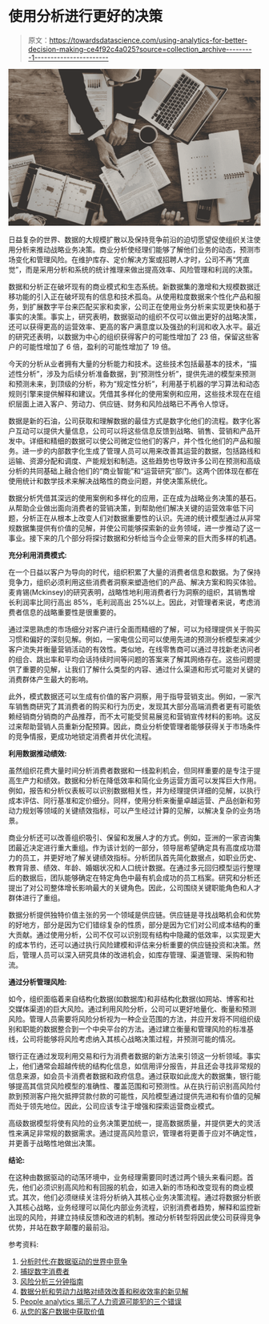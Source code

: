 # 使用分析进行更好的决策

> 原文：<https://towardsdatascience.com/using-analytics-for-better-decision-making-ce4f92c4a025?source=collection_archive---------1----------------------->

![](img/a8548e963915a6ffcd4313f22a1e5a85.png)

日益复杂的世界、数据的大规模扩散以及保持竞争前沿的迫切愿望促使组织关注使用分析来推动战略业务决策。商业分析使经理们能够了解他们业务的动态，预测市场变化和管理风险。在维护库存、定价解决方案或招聘人才时，公司不再“凭直觉”，而是采用分析和系统的统计推理来做出提高效率、风险管理和利润的决策。

数据和分析正在破坏现有的商业模式和生态系统。新数据集的激增和大规模数据迁移功能的引入正在破坏现有的信息和技术孤岛。从使用粒度数据来个性化产品和服务，到扩展数字平台来匹配买家和卖家，公司正在使用业务分析来实现更快和基于事实的决策。事实上，研究表明，数据驱动的组织不仅可以做出更好的战略决策，还可以获得更高的运营效率、更高的客户满意度以及强劲的利润和收入水平。最近的研究还表明，以数据为中心的组织获得客户的可能性增加了 23 倍，保留这些客户的可能性增加了 6 倍，盈利的可能性增加了 19 倍。

今天的分析从业者拥有大量的分析能力和技术。这些技术包括最基本的技术，“描述性分析”，涉及为后续分析准备数据，到“预测性分析”，提供先进的模型来预测和预测未来，到顶级的分析，称为“规定性分析”，利用基于机器的学习算法和动态规则引擎来提供解释和建议。凭借其多样化的使用案例和应用，这些技术现在在组织层面上进入客户、劳动力、供应链、财务和风险战略已不再令人惊讶。

数据是新的石油，公司获取和理解数据的最佳方式是数字化他们的流程。数字化客户互动可以提供大量信息，公司可以将这些信息反馈到战略、销售、营销和产品开发中。详细和精细的数据可以使公司微定位他们的客户，并个性化他们的产品和服务。进一步的内部数字化生成了管理人员可以用来改善其运营的数据，包括路线和运输、资源分配和调度、产能规划和制造。这些趋势也导致许多公司在预测和高级分析的共同基础上融合他们的“商业智能”和“运营研究”部门。这两个团体现在都在使用统计和数学技术来解决战略性的商业问题，并使决策系统化。

数据分析凭借其深远的使用案例和多样化的应用，正在成为战略业务决策的基石。从帮助企业做出面向消费者的营销决策，到帮助他们解决关键的运营效率低下问题，分析正在从根本上改变人们对数据重要性的认识。先进的统计模型通过从非常规数据集提供有价值的见解，并使公司能够探索新的业务领域，进一步推动了这一事业。接下来的几个部分将探讨数据和分析给当今企业带来的巨大而多样的机遇。

**充分利用消费模式:**

在一个日益以客户为导向的时代，组织积累了大量的消费者信息和数据。为了保持竞争力，组织必须利用这些消费者洞察来塑造他们的产品、解决方案和购买体验。麦肯锡(Mckinsey)的研究表明，战略性地利用消费者行为洞察的组织，其销售增长利润率比同行高出 85%，毛利润高出 25%以上。因此，对管理者来说，考虑消费者信息的战略重要性是很重要的。

通过深思熟虑的市场细分对客户进行全面而精细的了解，可以为经理提供关于购买习惯和偏好的深刻见解。例如，一家电信公司可以使用先进的预测分析模型来减少客户流失并衡量营销活动的有效性。类似地，在线零售商可以通过寻找新老访问者的组合、跳出率和平均会话持续时间等问题的答案来了解其网络存在。这些问题提供了重要的见解，让我们了解什么类型的内容、通过什么渠道和形式可能对关键的消费群体产生最大的影响。

此外，模式数据还可以生成有价值的客户洞察，用于指导营销支出。例如，一家汽车销售商研究了其消费者的购买和行为历史，发现其大部分高端消费者更有可能依赖经销商分销商的产品推荐，而不太可能受贸易展览和营销宣传材料的影响。这反过来帮助营销人员重新分配预算。因此，商业分析使管理者能够获得关于市场条件的竞争情报，更成功地锁定消费者并优化流程。

**利用数据推动绩效:**

虽然组织花费大量时间分析消费者数据和一线盈利机会，但同样重要的是专注于提高生产力和绩效。数据和分析在降低效率和简化业务运营方面可以发挥巨大作用。例如，报告和分析仪表板可以识别数据相关性，并为经理提供详细的见解，以执行成本评估、同行基准和定价细分。同样，使用分析来衡量卓越运营、产品创新和劳动力规划等领域的关键绩效指标，可以产生经过计算的见解，以解决复杂的业务场景。

商业分析还可以改善组织吸引、保留和发展人才的方式。例如，亚洲的一家咨询集团最近决定进行重大重组。作为该计划的一部分，领导层希望确定具有高度成功潜力的员工，并更好地了解关键绩效指标。分析团队首先简化数据点，如职业历史、教育背景、绩效、年龄、婚姻状况和人口统计数据。在通过多元回归模型运行整理后的数据后，团队能够确定在特定角色中最有机会成功的员工档案。研究和分析还提出了对公司整体增长影响最大的关键角色。因此，公司围绕关键职能角色和人才群体进行了重组。

数据分析提供独特价值主张的另一个领域是供应链。供应链是寻找战略机会和优势的好地方，部分是因为它们错综复杂的性质，部分是因为它们对公司成本结构的重大贡献。通过使用分析，公司不仅可以识别现有结构中隐藏的低效率，以实现更大的成本节约，还可以通过执行风险建模和评估来分析重要的供应链投资和决策。然后，管理人员可以深入研究具体的改进机会，如库存管理、渠道管理、采购和物流。

**通过分析管理风险:**

如今，组织面临着来自结构化数据(如数据库)和非结构化数据(如网站、博客和社交媒体渠道)的巨大风险。通过利用风险分析，公司可以更好地量化、衡量和预测风险。管理人员需要将风险分析视为一种企业范围的方法，并应开发将不同组织级别和职能的数据整合到一个中央平台的方法。通过建立衡量和管理风险的标准基线，公司将能够将风险考虑纳入其核心战略决策过程，并预测可能的情况。

银行正在通过发现利用交易和行为消费者数据的新方法来引领这一分析领域。事实上，他们通常会超越传统的结构化信息，如信用评分报告，并且还会寻找非常规的信息来源，如会员卡消费者数据和政府信息。通过获取如此庞大的数据集，银行能够提高其信贷风险模型的准确性、覆盖范围和可预测性。从在执行前识别高风险付款到预测客户拖欠抵押贷款付款的可能性，风险模型通过提供先进和有价值的见解而处于领先地位。因此，公司应该专注于增强和探索运营商业模式。

高级数据模型将使有风险的业务决策更加统一，提高数据质量，并提供更大的灵活性来满足非常规的数据需求。通过提高风险意识，管理者将更善于应对不确定性，并更善于战略性地做出决策。

**结论:**

在这种由数据驱动的动荡环境中，业务经理需要同时透过两个镜头来看问题。首先，他们必须识别高风险和有回报的机会，如进入新的市场和改变现有的商业模式。其次，他们必须继续关注将分析纳入其核心业务决策流程。通过将数据分析嵌入其核心战略，业务经理可以简化内部业务流程，识别消费者趋势，解释和监控新出现的风险，并建立持续反馈和改进的机制。推动分析转型将因此使公司获得竞争优势，并站在数字颠覆的最前沿。

参考资料:

1.  [分析时代:在数据驱动的世界中竞争](https://www.mckinsey.com/business-functions/mckinsey-analytics/our-insights/the-age-of-analytics-competing-in-a-data-driven-world)
2.  [捕捉数字消费者](https://www2.deloitte.com/us/en/pages/deloitte-analytics/articles/capturing-the-digital-customer.html)
3.  [风险分析三分钟指南](https://www2.deloitte.com/content/dam/Deloitte/global/Documents/Deloitte-Analytics/dttl-analytics-us-da-oriskanalytics3minguide.pdf)
4.  [数据分析和劳动力战略对绩效改善和税收效率的新见解](https://www2.deloitte.com/content/dam/Deloitte/us/Documents/Tax/us-tax-data-analytics-whitepaper-103114.pdf)
5.  [People analytics 揭示了人力资源可能犯的三个错误](https://www.mckinsey.com/business-functions/organization/our-insights/people-analytics-reveals-three-things-hr-may-be-getting-wrong)
6.  [从您的客户数据中获取价值](https://www.mckinsey.com/business-functions/mckinsey-analytics/our-insights/capturing-value-from-your-customer-data)